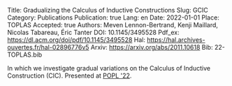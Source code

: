 Title: Gradualizing the Calculus of Inductive Constructions
Slug: GCIC
Category: Publications
Publication: true
Lang: en
Date: 2022-01-01
Place: TOPLAS
Accepted: true
Authors: Meven Lennon-Bertrand, Kenji Maillard, Nicolas Tabareau, Éric Tanter
DOI: 10.1145/3495528
Pdf_ex: https://dl.acm.org/doi/pdf/10.1145/3495528
Hal: https://hal.archives-ouvertes.fr/hal-02896776v5
Arxiv: https://arxiv.org/abs/2011.10618
Bib: 22-TOPLAS.bib

In which we investigate gradual variations on the Calculus of Inductive Construction (CIC). Presented at [POPL '22](talks).

<!-- We observe, a tradeoff between graduality
and the key properties of normalization and closure of universes under dependent product that CIC enjoys.

Beyond this Fire Triangle of Graduality, we explore the gradualization of CIC with three different compromises, each relaxing one edge of the Fire Triangle.
We develop a parametrized presentation of Gradual CIC that encompasses all three variations, and develop their metatheory.

We first present a bidirectional elaboration of Gradual CIC to a dependently-typed cast calculus,
which elucidates the interrelation between typing, conversion, and the gradual guarantees.

We then use a syntactic model into CIC to inform the design of a safe, confluent reduction, and establish, when applicable, normalization.
We also study the stronger notion of graduality as embedding-projection pairs formulated by New and Ahmed, using appropriate semantic model constructions. -->